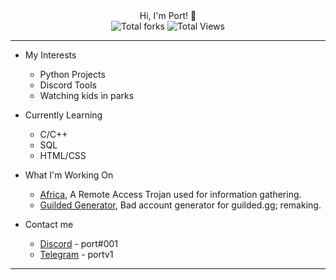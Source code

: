 <center>
    Hi, I'm Port! 👋
</center><center>
    <img src="https://img.shields.io/badge/dynamic/json?&label=Total%20Forks&color=grey&style=flat&style=for-the-badge&query=%24.forks&url=https://api.github-star-counter.workers.dev/user/mentionable" alt="Total forks">
    <img src="https://komarev.com/ghpvc/?username=mentionable&color=grey" alt="Total Views">
</center>

---------------------------------------------------------------------------------------

* My Interests
  * Python Projects
  * Discord Tools
  * Watching kids in parks

* Currently Learning
  * C/C++
  * SQL
  * HTML/CSS

* What I'm Working On
  * [Africa](https://github.com/mentionable/africa), A Remote Access Trojan used for information gathering.
  * [Guilded Generator](https://github.com/mentionable/Guilded-Generator), Bad account generator for guilded.gg; remaking.

* Contact me
  * [Discord](https://discord.com/user/921158568101699634) - port#001
  * [Telegram](https://t.me/portv1) - portv1

---------------------------------------------------------------------------------------

